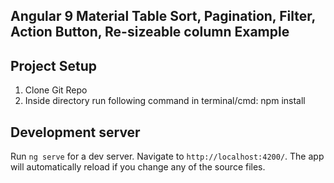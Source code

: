 ## Angular 9 Material Table Sort, Pagination, Filter, Action Button, Re-sizeable column Example

## Project Setup

1. Clone Git Repo
2. Inside directory run following command in terminal/cmd:
      npm install

## Development server

Run `ng serve` for a dev server. Navigate to `http://localhost:4200/`. The app will automatically reload if you change any of the source files.
